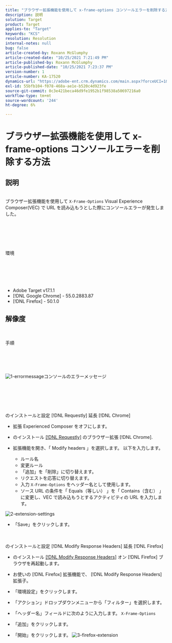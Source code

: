 ```yaml
---
title: "ブラウザー拡張機能を使用して x-frame-options コンソールエラーを削除する方法"
description: 説明
solution: Target
product: Target
applies-to: "Target"
keywords: "KCS"
resolution: Resolution
internal-notes: null
bug: false
article-created-by: Roxann McGlumphy
article-created-date: "10/25/2021 7:21:49 PM"
article-published-by: Roxann McGlumphy
article-published-date: "10/25/2021 7:23:37 PM"
version-number: 1
article-number: KA-17520
dynamics-url: "https://adobe-ent.crm.dynamics.com/main.aspx?forceUCI=1&pagetype=entityrecord&etn=knowledgearticle&id=833768cb-c835-ec11-b6e6-000d3a3485ea"
exl-id: 55bfb104-f078-468a-ae1e-b520c4d923fe
source-git-commit: 0c3e421beca46d9fe1952b1f98538a50697216a0
workflow-type: tm+mt
source-wordcount: '244'
ht-degree: 6%

---
```


# ブラウザー拡張機能を使用して x-frame-options コンソールエラーを削除する方法

## 説明

<br>ブラウザー拡張機能を使用して `X-Frame-Options` Visual Experience Composer(VEC) で URL を読み込もうとした際にコンソールエラーが発生しました。<br><br><br> <br><br> <br><br>環境<br><br><br><br> <br><br>
- Adobe Target v17.1.1
- [!DNL Google Chrome] - 55.0.2883.87
- [!DNL Firefox] - 50.1.0



## 解像度

<br><br>手順<br><br><br><br><br><br>![1-errormessage](https://helpx.adobe.com/content/dam/help/en/target/kb/how-to-use-a-browser-extension-to-remove-x-frame-options-console/jcr%3acontent/main-pars/image/1-errormessage.jpg "1-errormessage")コンソールのエラーメッセージ<br><br><br><br><br> <br><br>のインストールと設定 [!DNL Requestly] 延長 [!DNL Chrome]
- 拡張 Experienced Composer をオフにします。


- のインストール [[!DNL Requestly]](https://chrome.google.com/webstore/detail/requestly/mdnleldcmiljblolnjhpnblkcekpdkpa?hl=en) のブラウザー拡張 [!DNL Chrome].


- 拡張機能を開き、「 Modify headers 」を選択します。 以下を入力します。

   - ルール名
   - 変更ルール
   - 「追加」を「削除」に切り替えます。
   - リクエストを応答に切り替えます。
   - 入力 `X-Frame-Options` をヘッダー名として使用します。
   - ソース URL の条件を「 Equals（等しい） 」を「 Contains（含む） 」に変更し、VEC で読み込もうとするアクティビティの URL を入力します。

![2-extension-settings](https://helpx.adobe.com/content/dam/help/en/target/kb/how-to-use-a-browser-extension-to-remove-x-frame-options-console/jcr%3acontent/main-pars/procedure/proc_par/step_2/step_par/image/2-extension-settings.png "2-extension-settings")


- 「Save」をクリックします。



 <br><br>のインストールと設定 [!DNL Modify Response Headers] 延長 [!DNL Firefox]
- のインストール [[!DNL Modify Response Headers]](https://addons.mozilla.org/en-us/firefox/addon/modify-response-headers/) オン [!DNL Firefox] ブラウザを再起動します。


- お使いの [!DNL Firefox] 拡張機能で、 [!DNL Modify Response Headers] 拡張子。


- 「環境設定」をクリックします。


- 「アクション」ドロップダウンメニューから「フィルター」を選択します。


- 「ヘッダー名」フィールドに次のように入力します。 `X-Frame-Options`


- 「追加」をクリックします。


- 「開始」をクリックします。
   ![3-firefox-extension](https://helpx.adobe.com/content/dam/help/en/target/kb/how-to-use-a-browser-extension-to-remove-x-frame-options-console/jcr%3acontent/main-pars/procedure_1532616470/proc_par/step_1817832849/step_par/image/3-firefox-extension.png "3-firefox-extension")
